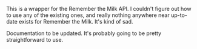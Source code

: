 This is a wrapper for the Remember the Milk API. I couldn't figure out how to use any of the existing ones, and really nothing anywhere near up-to-date exists for Remember the Milk. It's kind of sad.

Documentation to be updated. It's probably going to be pretty straightforward to use.
